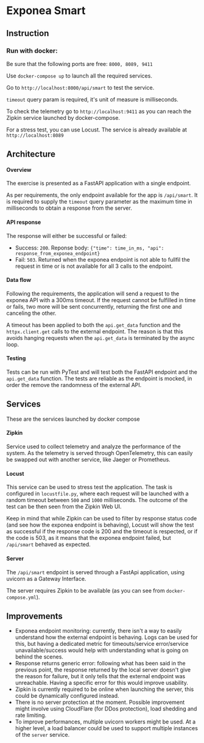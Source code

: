 # Exponea Smart

## Instruction

### Run with docker:

Be sure that the following ports are free: `8000, 8089, 9411`

Use `docker-compose up` to launch all the required services.

Go to `http://localhost:8000/api/smart` to test the service.

`timeout` query param is required, it's unit of measure is milliseconds.

To check the telemetry go to `http://localhost:9411` as you can reach the Zipkin service launched by docker-compose.

For a stress test, you can use Locust. The service is already available at `http://localhost:8089`

## Architecture

#### Overview
The exercise is presented as a FastAPI application with a single endpoint.

As per requirements, the only endpoint available for the app is `/api/smart`. It is required to supply the `timeout` query parameter as the maximum time in milliseconds to obtain a response from the server.

#### API response

The response will either be successful or failed:
- Success: `200`. Reponse body: `{"time": time_in_ms, "api": response_from_exponea_endpoint}`
- Fail: `503`. Returned when the exponea endpoint is not able to fullfil the request in time or is not available for all 3 calls to the endpoint.

#### Data flow

Following the requirements, the application will send a request to the exponea API with a 300ms timeout. If the request cannot be fulfilled in time or fails, two more will be sent concurrently, returning the first one and canceling the other.

A timeout has been applied to both the `api.get_data` function and the `httpx.client.get` calls to the external endpoint. The reason is that this avoids hanging requests when the `api.get_data` is terminated by the async loop.

#### Testing

Tests can be run with PyTest and will test both the FastAPI endpoint and the `api.get_data` function. The tests are reliable as the endpoint is mocked, in order the remove the randomness of the external API.

## Services
These are the services launched by docker compose
#### Zipkin
Service used to collect telemetry and analyze the performance of the system. As the telemetry is served through OpenTelemetry, this can easily be swapped out with another service, like Jaeger or Prometheus.
#### Locust
This service can be used to stress test the application. The task is configured in `locustfile.py`, where each request will be launched with a random timeout between `500` and `1000` milliseconds. The outcome of the test can be then seen from the Zipkin Web UI.

Keep in mind that while Zipkin can be used to filter by response status code (and see how the exponea endpoint is behaving), Locust will show the test as successful if the response code is 200 and the timeout is respected, or if the code is 503, as it means that the exponea endpoint failed, but `/api/smart` behaved as expected.
#### Server
The `/api/smart` endpoint is served through a FastApi application, using uvicorn as a Gateway Interface.

The server requires Zipkin to be available (as you can see from `docker-compose.yml`).

## Improvements
- Exponea endpoint monitoring: currently, there isn't a way to easily understand how the external endpoint is behaving. Logs can be used for this, but having a dedicated metric for timeouts/service error/service unavailable/success would help with understanding what is going on behind the scenes.
- Response returns generic error: following what has been said in the previous point, the response returned by the local server doesn't give the reason for failure, but it only tells that the external endpoint was unreachable. Having a specific error for this would improve usability.
- Zipkin is currently required to be online when launching the server, this could be dynamically configured instead.
- There is no server protection at the moment. Possible improvement might involve using CloudFlare (for DDos protection), load shedding and rate limiting.
- To improve performances, multiple uvicorn workers might be used. At a higher level, a load balancer could be used to support multiple instances of the `server` service.